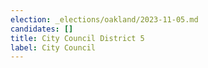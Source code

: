 ```yaml
---
election: _elections/oakland/2023-11-05.md
candidates: []
title: City Council District 5
label: City Council
---
```


